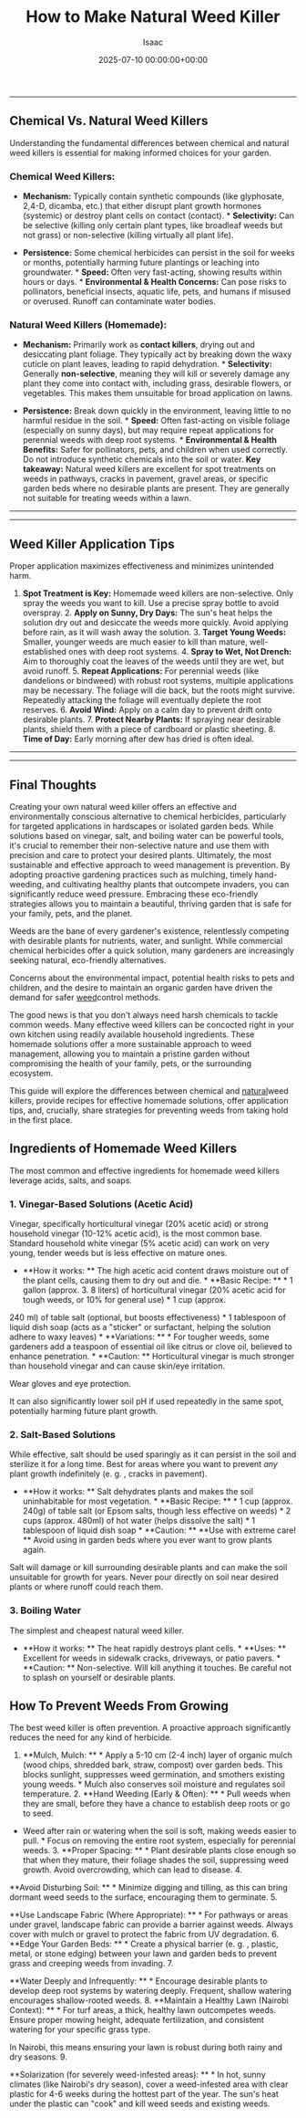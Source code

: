 ﻿---
title: How to Make Natural Weed Killer
description: Weeds are the bane of every gardener's existence, relentlessly competing with desirable plants for nutrients, water, and sunlight.
slug: /how-to-make-natural-weed-killer/
date: 2025-07-10 00:00:00+00:00
lastmod: 2025-07-10 00:00:00+03:00
author: Isaac
categories:

- Guides

- Gardening
tags:

- guides

- natural

- weed
layout: post
---
---

## Chemical Vs. Natural Weed Killers
Understanding the fundamental differences between chemical and natural weed killers is essential for making informed choices for your garden.

### Chemical Weed Killers:

* **Mechanism:** Typically contain synthetic compounds (like glyphosate, 2,4-D, dicamba, etc.) that either disrupt plant growth hormones (systemic) or destroy plant cells on contact (contact). * **Selectivity:** Can be selective (killing only certain plant types, like broadleaf weeds but not grass) or non-selective (killing virtually all plant life).

* **Persistence:** Some chemical herbicides can persist in the soil for weeks or months, potentially harming future plantings or leaching into groundwater. * **Speed:** Often very fast-acting, showing results within hours or days. * **Environmental & Health Concerns:** Can pose risks to pollinators, beneficial insects, aquatic life, pets, and humans if misused or overused. Runoff can contaminate water bodies.

### Natural Weed Killers (Homemade):

* **Mechanism:** Primarily work as **contact killers**, drying out and desiccating plant foliage. They typically act by breaking down the waxy cuticle on plant leaves, leading to rapid dehydration. * **Selectivity:** Generally **non-selective**, meaning they will kill or severely damage any plant they come into contact with, including grass, desirable flowers, or vegetables. This makes them unsuitable for broad application on lawns.

* **Persistence:** Break down quickly in the environment, leaving little to no harmful residue in the soil. * **Speed:** Often fast-acting on visible foliage (especially on sunny days), but may require repeat applications for perennial weeds with deep root systems. * **Environmental & Health Benefits:** Safer for pollinators, pets, and children when used correctly. Do not introduce synthetic chemicals into the soil or water.
**Key takeaway:** Natural weed killers are excellent for spot treatments on weeds in pathways, cracks in pavement, gravel areas, or specific garden beds where no desirable plants are present. They are generally not suitable for treating weeds within a lawn.
---
---

## Weed Killer Application Tips
Proper application maximizes effectiveness and minimizes unintended harm.
1. **Spot Treatment is Key:** Homemade weed killers are non-selective. Only spray the weeds you want to kill. Use a precise spray bottle to avoid overspray. 2. **Apply on Sunny, Dry Days:** The sun's heat helps the solution dry out and desiccate the weeds more quickly. Avoid applying before rain, as it will wash away the solution. 3. **Target Young Weeds:** Smaller, younger weeds are much easier to kill than mature, well-established ones with deep root systems. 4.
**Spray to Wet, Not Drench:** Aim to thoroughly coat the leaves of the weeds until they are wet, but avoid runoff. 5. **Repeat Applications:** For perennial weeds (like dandelions or bindweed) with robust root systems, multiple applications may be necessary. The foliage will die back, but the roots might survive. Repeatedly attacking the foliage will eventually deplete the root reserves. 6. **Avoid Wind:** Apply on a calm day to prevent drift onto desirable plants. 7.
**Protect Nearby Plants:** If spraying near desirable plants, shield them with a piece of cardboard or plastic sheeting. 8. **Time of Day:** Early morning after dew has dried is often ideal.
---
---

## Final Thoughts
Creating your own natural weed killer offers an effective and environmentally conscious alternative to chemical herbicides, particularly for targeted applications in hardscapes or isolated garden beds. While solutions based on vinegar, salt, and boiling water can be powerful tools, it's crucial to remember their non-selective nature and use them with precision and care to protect your desired plants.
Ultimately, the most sustainable and effective approach to weed management is prevention. By adopting proactive gardening practices such as mulching, timely hand-weeding, and cultivating healthy plants that outcompete invaders, you can significantly reduce weed pressure. Embracing these eco-friendly strategies allows you to maintain a beautiful, thriving garden that is safe for your family, pets, and the planet.

Weeds are the bane of every gardener's existence, relentlessly competing with desirable plants for nutrients, water, and sunlight. While commercial chemical herbicides offer a quick solution, many gardeners are increasingly seeking natural, eco-friendly alternatives.

Concerns about the environmental impact, potential health risks to pets and children, and the desire to maintain an organic garden have driven the demand for safer [weed](https://pestpolicy.com/how-to-make-a-nontoxic-weed-killer/)control methods.

The good news is that you don't always need harsh chemicals to tackle common weeds. Many effective weed killers can be concocted right in your own kitchen using readily available household ingredients. These homemade solutions offer a more sustainable approach to weed management, allowing you to maintain a pristine garden without compromising the health of your family, pets, or the surrounding ecosystem.

This guide will explore the differences between chemical and [natural](https://pestpolicy.com/top-7-natural-termite-control-can-easily/)weed killers, provide recipes for effective homemade solutions, offer application tips, and, crucially, share strategies for preventing weeds from taking hold in the first place.

##  Ingredients of Homemade Weed Killers

The most common and effective ingredients for homemade weed killers leverage acids, salts, and soaps.

###  1. Vinegar-Based Solutions (Acetic Acid)

Vinegar, specifically horticultural vinegar (20% acetic acid) or strong household vinegar (10-12% acetic acid), is the most common base. Standard household white vinegar (5% acetic acid) can work on very young, tender weeds but is less effective on mature ones.

* **How it works: ** The high acetic acid content draws moisture out of the plant cells, causing them to dry out and die. * **Basic Recipe: ** * 1 gallon (approx. 3. 8 liters) of horticultural vinegar (20% acetic acid for tough weeds, or 10% for general use) * 1 cup (approx.

240 ml) of table salt (optional, but boosts effectiveness) * 1 tablespoon of liquid dish soap (acts as a "sticker" or surfactant, helping the solution adhere to waxy leaves) * **Variations: ** * For tougher weeds, some gardeners add a teaspoon of essential oil like citrus or clove oil, believed to enhance penetration. * **Caution: ** Horticultural vinegar is much stronger than household vinegar and can cause skin/eye irritation.

Wear gloves and eye protection.

It can also significantly lower soil pH if used repeatedly in the same spot, potentially harming future plant growth.

###  2. Salt-Based Solutions

While effective, salt should be used sparingly as it can persist in the soil and sterilize it for a long time. Best for areas where you want to prevent *any* plant growth indefinitely (e. g. , cracks in pavement).

* **How it works: ** Salt dehydrates plants and makes the soil uninhabitable for most vegetation. * **Basic Recipe: ** * 1 cup (approx. 240g) of table salt (or Epsom salts, though less effective on weeds) * 2 cups (approx. 480ml) of hot water (helps dissolve the salt) * 1 tablespoon of liquid dish soap * **Caution: ** **Use with extreme care! ** Avoid using in garden beds where you ever want to grow plants again.

Salt will damage or kill surrounding desirable plants and can make the soil unsuitable for growth for years. Never pour directly on soil near desired plants or where runoff could reach them.

###  3. Boiling Water

The simplest and cheapest natural weed killer.

* **How it works: ** The heat rapidly destroys plant cells. * **Uses: ** Excellent for weeds in sidewalk cracks, driveways, or patio pavers. * **Caution: ** Non-selective. Will kill anything it touches. Be careful not to splash on yourself or desirable plants.

##  How To Prevent Weeds From Growing

The best weed killer is often prevention. A proactive approach significantly reduces the need for any kind of herbicide.

1. **Mulch, Mulch: ** * Apply a 5-10 cm (2-4 inch) layer of organic mulch (wood chips, shredded bark, straw, compost) over garden beds. This blocks sunlight, suppresses weed germination, and smothers existing young weeds. * Mulch also conserves soil moisture and regulates soil temperature. 2. **Hand Weeding (Early & Often): ** * Pull weeds when they are small, before they have a chance to establish deep roots or go to seed.

* Weed after rain or watering when the soil is soft, making weeds easier to pull. * Focus on removing the entire root system, especially for perennial weeds. 3. **Proper Spacing: ** * Plant desirable plants close enough so that when they mature, their foliage shades the soil, suppressing weed growth. Avoid overcrowding, which can lead to disease. 4.

**Avoid Disturbing Soil: ** * Minimize digging and tilling, as this can bring dormant weed seeds to the surface, encouraging them to germinate. 5.

**Use Landscape Fabric (Where Appropriate): ** * For pathways or areas under gravel, landscape fabric can provide a barrier against weeds. Always cover with mulch or gravel to protect the fabric from UV degradation. 6. **Edge Your Garden Beds: ** * Create a physical barrier (e. g. , plastic, metal, or stone edging) between your lawn and garden beds to prevent grass and creeping weeds from invading. 7.

**Water Deeply and Infrequently: ** * Encourage desirable plants to develop deep root systems by watering deeply. Frequent, shallow watering encourages shallow-rooted weeds. 8. **Maintain a Healthy Lawn (Nairobi Context): ** * For turf areas, a thick, healthy lawn outcompetes weeds. Ensure proper mowing height, adequate fertilization, and consistent watering for your specific grass type.

In Nairobi, this means ensuring your lawn is robust during both rainy and dry seasons. 9.

**Solarization (for severely weed-infested areas): ** * In hot, sunny climates (like Nairobi's dry season), cover a weed-infested area with clear plastic for 4-6 weeks during the hottest part of the year. The sun's heat under the plastic can "cook" and kill weed seeds and existing weeds.
